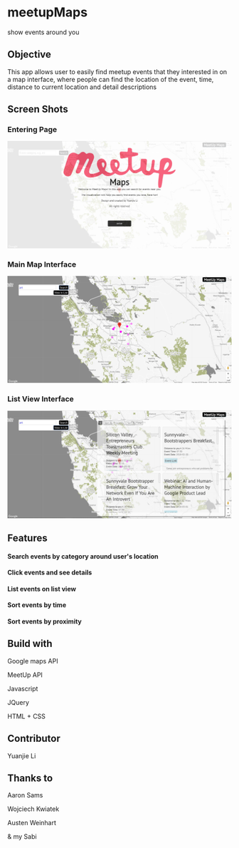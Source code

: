 # meetupMaps
show events around you
## Objective
This app allows user to easily find meetup events that they interested in on a map interface, 
where people can find the location of the event, time, distance to current location and detail descriptions
## Screen Shots
### Entering Page
![alt text](https://raw.githubusercontent.com/LeoYuanjieLi/meetupMaps/master/Resources/ScreenShot1.JPG)
### Main Map Interface
![alt text](https://raw.githubusercontent.com/LeoYuanjieLi/meetupMaps/master/Resources/ScreenShot2.JPG)
### List View Interface
![alt text](https://raw.githubusercontent.com/LeoYuanjieLi/meetupMaps/master/Resources/ScreenShot3.JPG)
## Features

#### Search events by category around user's location
#### Click events and see details
#### List events on list view
#### Sort events by time
#### Sort events by proximity

## Build with

Google maps API

MeetUp API

Javascript

JQuery

HTML + CSS


## Contributor 

Yuanjie Li

## Thanks to
Aaron Sams

Wojciech Kwiatek

Austen Weinhart

& my Sabi
